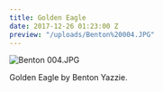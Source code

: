 ```yaml
---
title: Golden Eagle
date: 2017-12-26 01:23:00 Z
preview: "/uploads/Benton%20004.JPG"
---
```


![Benton 004.JPG](/uploads/Benton%20004.JPG)

Golden Eagle by Benton Yazzie.